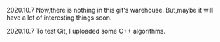 2020.10.7 
Now,there is nothing in this git's warehouse.
But,maybe it will have a lot of interesting things soon.

2020.10.7
To test Git, I uploaded some C++ algorithms.


